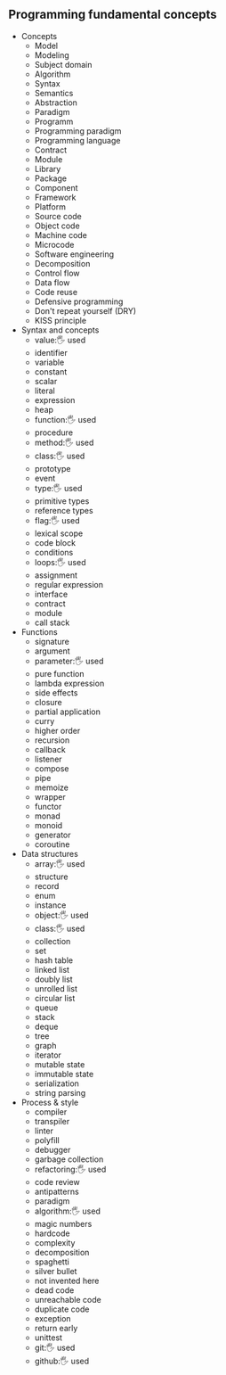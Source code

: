 ## Programming fundamental concepts

- Concepts
  - Model
  - Modeling
  - Subject domain
  - Algorithm
  - Syntax
  - Semantics
  - Abstraction
  - Paradigm
  - Programm
  - Programming paradigm
  - Programming language
  - Contract
  - Module
  - Library
  - Package
  - Component
  - Framework
  - Platform
  - Source code
  - Object code
  - Machine code
  - Microcode
  - Software engineering
  - Decomposition
  - Control flow
  - Data flow
  - Code reuse
  - Defensive programming
  - Don't repeat yourself (DRY)
  - KISS principle
- Syntax and concepts
  - value:🖐️ used
  - identifier
  - variable
  - constant
  - scalar
  - literal
  - expression
  - heap
  - function:🖐️ used
  - procedure
  - method:🖐️ used
  - class:🖐️ used
  - prototype
  - event
  - type:🖐️ used
  - primitive types
  - reference types
  - flag:🖐️ used
  - lexical scope
  - code block
  - conditions
  - loops:🖐️ used
  - assignment
  - regular expression
  - interface
  - contract
  - module
  - call stack
- Functions
  - signature
  - argument
  - parameter:🖐️ used
  - pure function
  - lambda expression
  - side effects
  - closure
  - partial application
  - curry
  - higher order
  - recursion
  - callback
  - listener
  - compose
  - pipe
  - memoize
  - wrapper
  - functor
  - monad
  - monoid
  - generator
  - coroutine
- Data structures
  - array:🖐️ used
  - structure
  - record
  - enum
  - instance
  - object:🖐️ used
  - class:🖐️ used
  - collection
  - set
  - hash table
  - linked list
  - doubly list
  - unrolled list
  - circular list
  - queue
  - stack
  - deque
  - tree
  - graph
  - iterator
  - mutable state
  - immutable state
  - serialization
  - string parsing
- Process & style
  - compiler
  - transpiler
  - linter
  - polyfill
  - debugger
  - garbage collection
  - refactoring:🖐️ used
  - code review
  - antipatterns
  - paradigm
  - algorithm:🖐️ used
  - magic numbers
  - hardcode
  - complexity
  - decomposition
  - spaghetti
  - silver bullet
  - not invented here
  - dead code
  - unreachable code
  - duplicate code
  - exception
  - return early
  - unittest
  - git:🖐️ used
  - github:🖐️ used
